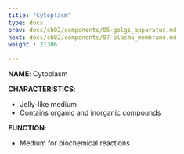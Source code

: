 ```yaml
---
title: "Cytoplasm"
type: docs
prev: docs/ch02/components/05-golgi_apparatus.md
next: docs/ch02/components/07-plasma_membrane.md
weight : 21306

---
```


**NAME**: Cytoplasm  

**CHARACTERISTICS**:
- Jelly-like medium  
- Contains organic and inorganic compounds  

**FUNCTION**:
- Medium for biochemical reactions 